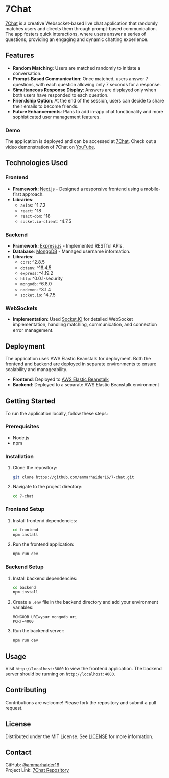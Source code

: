 
# 7Chat

[7Chat](http://7-chat-frontend-env.eba-tyhhxjsz.us-east-2.elasticbeanstalk.com/) is a creative Websocket-based live chat application that randomly matches users and directs them through prompt-based communication. The app fosters quick interactions, where users answer a series of questions, providing an engaging and dynamic chatting experience.

## Features

- **Random Matching**: Users are matched randomly to initiate a conversation.
- **Prompt-Based Communication**: Once matched, users answer 7 questions, with each question allowing only 7 seconds for a response.
- **Simultaneous Response Display**: Answers are displayed only when both users have responded to each question.
- **Friendship Option**: At the end of the session, users can decide to share their emails to become friends.
- **Future Enhancements**: Plans to add in-app chat functionality and more sophisticated user management features.

### Demo
The application is deployed and can be accessed at [7Chat](http://7-chat-frontend-env.eba-tyhhxjsz.us-east-2.elasticbeanstalk.com/).
Check out a video demonstration of 7Chat on [YouTube](https://www.youtube.com/watch?v=OEDIiK80tI8).

## Technologies Used

### Frontend
- **Framework**: [Next.js](https://nextjs.org/) - Designed a responsive frontend using a mobile-first approach.
- **Libraries**:
  - `axios`: ^1.7.2
  - `react`: ^18
  - `react-dom`: ^18
  - `socket.io-client`: ^4.7.5

### Backend
- **Framework**: [Express.js](https://expressjs.com/) - Implemented RESTful APIs.
- **Database**: [MongoDB](https://www.mongodb.com/) - Managed username information.
- **Libraries**:
  - `cors`: ^2.8.5
  - `dotenv`: ^16.4.5
  - `express`: ^4.19.2
  - `http`: ^0.0.1-security
  - `mongodb`: ^6.8.0
  - `nodemon`: ^3.1.4
  - `socket.io`: ^4.7.5

### WebSockets
- **Implementation**: Used [Socket.IO](https://socket.io/) for detailed WebSocket implementation, handling matching, communication, and connection error management.

## Deployment

The application uses AWS Elastic Beanstalk for deployment. Both the frontend and backend are deployed in separate environments to ensure scalability and manageability.

- **Frontend**: Deployed to [AWS Elastic Beanstalk](http://7-chat-frontend-env.eba-tyhhxjsz.us-east-2.elasticbeanstalk.com/)
- **Backend**: Deployed to a separate AWS Elastic Beanstalk environment


## Getting Started

To run the application locally, follow these steps:

### Prerequisites
- Node.js
- npm

### Installation

1. Clone the repository:
   ```bash
   git clone https://github.com/ammarhaider16/7-chat.git
   ```
2. Navigate to the project directory:
   ```bash
   cd 7-chat
   ```

### Frontend Setup
1. Install frontend dependencies:
   ```bash
   cd frontend
   npm install
   ```
2. Run the frontend application:
   ```bash
   npm run dev
   ```

### Backend Setup
1. Install backend dependencies:
   ```bash
   cd backend
   npm install
   ```
2. Create a `.env` file in the backend directory and add your environment variables:
   ```env
   MONGODB_URI=your_mongodb_uri
   PORT=4000
   ```
3. Run the backend server:
   ```bash
   npm run dev
   ```

## Usage

Visit `http://localhost:3000` to view the frontend application. The backend server should be running on `http://localhost:4000`.

## Contributing

Contributions are welcome! Please fork the repository and submit a pull request.

## License

Distributed under the MIT License. See [LICENSE](./LICENSE) for more information.

## Contact

GitHub: [@ammarhaider16](https://github.com/ammarhaider16)  
Project Link: [7Chat Repository](https://github.com/ammarhaider16/7-chat)

